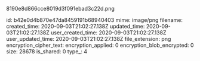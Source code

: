 8190e8d866cce8019d3f091ebad3c22d.png

id: b42e0d4b870e47da8459191b68940403
mime: image/png
filename: 
created_time: 2020-09-03T21:02:27.138Z
updated_time: 2020-09-03T21:02:27.138Z
user_created_time: 2020-09-03T21:02:27.138Z
user_updated_time: 2020-09-03T21:02:27.138Z
file_extension: png
encryption_cipher_text: 
encryption_applied: 0
encryption_blob_encrypted: 0
size: 28678
is_shared: 0
type_: 4